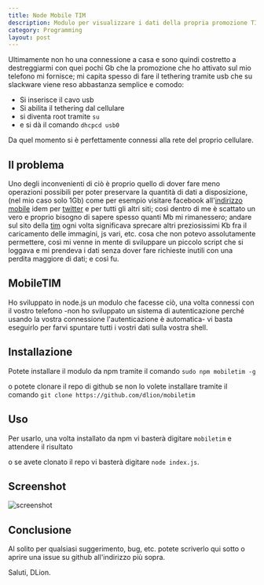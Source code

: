 ```yaml
---
title: Node Mobile TIM
description: Modulo per visualizzare i dati della propria promozione TIM direttamente da shell
category: Programming
layout: post
---
```


Ultimamente non ho una connessione a casa e sono quindi costretto a destreggiarmi con quei pochi Gb che la promozione che ho attivato sul mio telefono mi fornisce; mi capita spesso di fare il tethering tramite usb che su slackware viene reso abbastanza semplice e comodo:

* Si inserisce il cavo usb
* Si abilita il tethering dal cellulare
* si diventa root tramite `su`
* e si dà il comando `dhcpcd usb0`

Da quel momento si è perfettamente connessi alla rete del proprio cellulare.

## Il problema

Uno degli inconvenienti di ciò è proprio quello di dover fare meno operazioni possibili per poter preservare la quantità di dati a disposizione, (nel mio caso solo 1Gb) come per esempio visitare facebook all'[indirizzo mobile](http://m.facebook.com) idem per [twitter](http://m.twitter.com) e per tutti gli altri siti; così dentro di me è scattato un vero e proprio bisogno di sapere spesso quanti Mb mi rimanessero; andare sul sito della [tim](http://tim.it) ogni volta significava sprecare altri preziosissimi Kb fra il caricamento delle immagini, js vari, etc. cosa che non potevo assolutamente permettere, così mi venne in mente di sviluppare un piccolo script che si loggava e mi prendeva i dati senza dover fare richieste inutili con una perdita maggiore di dati; e così fu.

## MobileTIM

Ho sviluppato in node.js un modulo che facesse ciò, una volta connessi con il vostro telefono -non ho sviluppato un sistema di autenticazione perché usando la vostra connessione l'autenticazione è automatica- vi basta eseguirlo per farvi spuntare tutti i vostri dati sulla vostra shell.

## Installazione

Potete installare il modulo da npm tramite il comando `sudo npm mobiletim -g`

o potete clonare il repo di github se non lo volete installare tramite il comando `git clone https://github.com/dlion/mobiletim`

## Uso

Per usarlo, una volta installato da npm vi basterà digitare `mobiletim` e attendere il risultato

o se avete clonato il repo vi basterà digitare `node index.js`.

## Screenshot

![screenshot](http://i.imgur.com/uUP7v4G.png)

## Conclusione

Al solito per qualsiasi suggerimento, bug, etc. potete scriverlo qui sotto o aprire una issue su github all'indirizzo più sopra.

Saluti, DLion.

